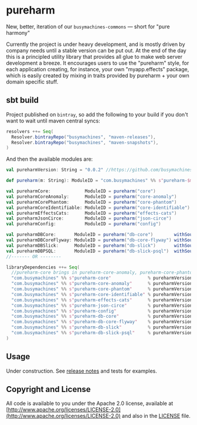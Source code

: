 # pureharm
New, better, iteration of our `busymachines-commons` — short for "pure harmony"

Currently the project is under heavy development, and is mostly driven by company needs until a stable version can be put out. At the end of the day this is a principled utility library that provides all glue to make web server development a breeze. It encourages users to use the "pureharm" style, for each application creating, for instance, your own "myapp.effects" package, which is easily created by mixing in traits provided by pureharm + your own domain specific stuff. 

## sbt build
Project published on `bintray`, so add the following to your build if you don't want to wait until maven central syncs:
```scala
resolvers ++= Seq(
  Resolver.bintrayRepo("busymachines", "maven-releases"),
  Resolver.bintrayRepo("busymachines", "maven-snapshots"),
)
```

And then the available modules are:
```scala
val pureharmVersion: String = "0.0.2" //https://github.com/busymachines/pureharm/releases

def pureharm(m: String): ModuleID = "com.busymachines" %% s"pureharm-$m" % pureharmVersion

val pureharmCore:             ModuleID = pureharm("core")              withSources ()
val pureharmCoreAnomaly:      ModuleID = pureharm("core-anomaly")      withSources ()
val pureharmCorePhantom:      ModuleID = pureharm("core-phantom")      withSources ()
val pureharmCoreIdentifiable: ModuleID = pureharm("core-identifiable") withSources ()
val pureharmEffectsCats:      ModuleID = pureharm("effects-cats")      withSources ()
val pureharmJsonCirce:        ModuleID = pureharm("json-circe")        withSources ()
val pureharmConfig:           ModuleID = pureharm("config")            withSources ()

val pureharmDBCore:       ModuleID = pureharm("db-core")        withSources ()
val pureharmDBCoreFlyway: ModuleID = pureharm("db-core-flyway") withSources ()
val pureharmDBSlick:      ModuleID = pureharm("db-slick")       withSources ()
val pureharmDBPSQL:       ModuleID = pureharm("db-slick-psql")  withSources ()
//------- OR --------

libraryDependencies ++= Seq(
  //pureharm-core brings in pureharm-core-anomaly, pureharm-core-phantom, and pureharm-core-identifiable.
  "com.busymachines" %% s"pureharm-core"              % pureharmVersion,
  "com.busymachines" %% s"pureharm-core-anomaly"      % pureharmVersion,
  "com.busymachines" %% s"pureharm-core-phantom"      % pureharmVersion,
  "com.busymachines" %% s"pureharm-core-identifiable" % pureharmVersion,
  "com.busymachines" %% s"pureharm-effects-cats"      % pureharmVersion,
  "com.busymachines" %% s"pureharm-json-circe"        % pureharmVersion,
  "com.busymachines" %% s"pureharm-config"            % pureharmVersion,
  "com.busymachines" %% s"pureharm-db-core"           % pureharmVersion,
  "com.busymachines" %% s"pureharm-db-core-flyway"    % pureharmVersion,
  "com.busymachines" %% s"pureharm-db-slick"          % pureharmVersion,
  "com.busymachines" %% s"pureharm-db-slick-psql"     % pureharmVersion,
)
```

## Usage
Under construction. See [release notes](https://github.com/busymachines/pureharm/releases) and tests for examples.

## Copyright and License

All code is available to you under the Apache 2.0 license, available at [http://www.apache.org/licenses/LICENSE-2.0](http://www.apache.org/licenses/LICENSE-2.0) and also in the [LICENSE](./LICENSE) file.

